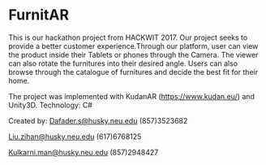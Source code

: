 # FurnitAR
This is our hackathon project from HACKWIT 2017. Our project seeks to provide a better customer experience.Through our platform, user can view the product inside their Tablets or phones through the Camera. The viewer can also rotate the furnitures into their desired angle. Users can also browse through the catalogue of furnitures and decide the best fit for their home. 

The project was implemented with KudanAR (https://www.kudan.eu/)
and Unity3D. 
Technology: C#

Created by:
Dafader.s@husky.neu.edu (857)3523682

Liu.zihan@husky.neu.edu (617)6768125

Kulkarni.man@husky.neu.edu (857)2948427
